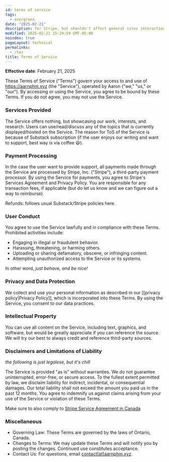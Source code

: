 ```yaml
---
id: terms of service
tags:
  - evergreen
date: "2025-02-21"
description: for Stripe, but shouldn't affect general sites interaction
modified: 2025-02-21 15:29:59 GMT-05:00
noindex: true
pageLayout: technical
permalinks:
  - /tos
title: Terms of Service
---
```


**Effective date**: February 21, 2025

These Terms of Service ("Terms") govern your access to and use of https://aarnphm.xyz (the "Service"), operated by Aaron ("we," "us," or "our"). By accessing or
using the Service, you agree to be bound by these Terms. If you do not agree, you may not use the Service.

### Services Provided

The Service offers nothing, but showcasing our work, interests, and research. Users can use/read/discuss any of the topics that is currently displayed/hosted on the Service.
The reason for ToS of the Service is because of Substack subscription (if the user enjoys our writing and want to support, best way is via coffee :smiley:).

### Payment Processing

In the case the user want to provide support, all payments made through the Service are processed by Stripe, Inc. ("Stripe"), a third-party payment processor.
By using the Service for payments, you agree to Stripe's Services Agreement and Privacy Policy. You are responsible for any transaction fees, if applicable (but do let us know and we can figure out a way to reimburse).

Refunds: follows usual Substack/Stripe policies here.

### User Conduct

You agree to use the Service lawfully and in compliance with these Terms. Prohibited activities include:

- Engaging in illegal or fraudulent behavior.
- Harassing, threatening, or harming others.
- Uploading or sharing defamatory, obscene, or infringing content.
- Attempting unauthorized access to the Service or its systems.

In other word, _just behave, and be nice!_

### Privacy and Data Protection

We collect and use your personal information as described in our [[privacy policy|Privacy Policy]], which is incorporated into these Terms.
By using the Service, you consent to our data practices.

### Intellectual Property

You can use all content on the Service, including text, graphics, and software, but would be greatly appreciate if you can reference the source. We will try our best to always credit and reference third-party sources.

### Disclaimers and Limitations of Liability

_the following is just legalese, but it's chill_

The Service is provided "as is" without warranties. We do not guarantee uninterrupted, error-free, or secure access.
To the fullest extent permitted by law, we disclaim liability for indirect, incidental, or consequential damages.
Our total liability shall not exceed the amount you paid us in the past 12 months. You agree to indemnify
us against claims arising from your use of the Service or violation of these Terms.

Make sure to also comply to [Stripe Service Agreement in Canada](https://stripe.com/en-ca/legal/ssa)

### Miscellaneous

- Governing Law: These Terms are governed by the laws of Ontario, Canada.
- Changes to Terms: We may update these Terms and will notify you by posting the changes. Continued use constitutes acceptance.
- Contact Us: For questions, email [contact\[at\]aarnphm.xyz](mailto:contact@aarnphm.xyz).
